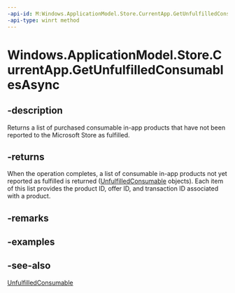```yaml
---
-api-id: M:Windows.ApplicationModel.Store.CurrentApp.GetUnfulfilledConsumablesAsync
-api-type: winrt method
---
```


<!-- Method syntax
public Windows.Foundation.IAsyncOperation<Windows.Foundation.Collections.IVectorView<Windows.ApplicationModel.Store.UnfulfilledConsumable>> GetUnfulfilledConsumablesAsync()
-->

# Windows.ApplicationModel.Store.CurrentApp.GetUnfulfilledConsumablesAsync

## -description
Returns a list of purchased consumable in-app products that have not been reported to the Microsoft Store as fulfilled.

## -returns
When the operation completes, a list of consumable in-app products not yet reported as fulfilled is returned ([UnfulfilledConsumable](unfulfilledconsumable.md) objects). Each item of this list provides the product ID, offer ID, and transaction ID associated with a product.

## -remarks

## -examples

## -see-also
[UnfulfilledConsumable](unfulfilledconsumable.md)